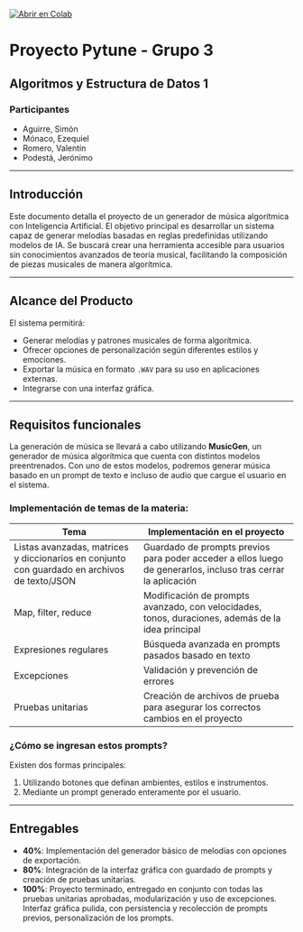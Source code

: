 [![Abrir en Colab](https://colab.research.google.com/assets/colab-badge.svg)](https://colab.research.google.com/github/siaguirre/Pytune/blob/main/RUTA/TU_ARCHIVO.ipynb)


# Proyecto Pytune - Grupo 3

## Algoritmos y Estructura de Datos 1

### Participantes
- Aguirre, Simón
- Mónaco, Ezequiel
- Romero, Valentín
- Podestá, Jerónimo

---

## Introducción

Este documento detalla el proyecto de un generador de música algorítmica con Inteligencia Artificial. El objetivo principal es desarrollar un sistema capaz de generar melodías basadas en reglas predefinidas utilizando modelos de IA. Se buscará crear una herramienta accesible para usuarios sin conocimientos avanzados de teoría musical, facilitando la composición de piezas musicales de manera algorítmica.

---

## Alcance del Producto

El sistema permitirá:
- Generar melodías y patrones musicales de forma algorítmica.
- Ofrecer opciones de personalización según diferentes estilos y emociones.
- Exportar la música en formato `.WAV` para su uso en aplicaciones externas.
- Integrarse con una interfaz gráfica.

---

## Requisitos funcionales

La generación de música se llevará a cabo utilizando **MusicGen**, un generador de música algorítmica que cuenta con distintos modelos preentrenados. Con uno de estos modelos, podremos generar música basado en un prompt de texto e incluso de audio que cargue el usuario en el sistema.

### Implementación de temas de la materia:

| Tema | Implementación en el proyecto |
|------|------------------------------|
| Listas avanzadas, matrices y diccionarios en conjunto con guardado en archivos de texto/JSON | Guardado de prompts previos para poder acceder a ellos luego de generarlos, incluso tras cerrar la aplicación |
| Map, filter, reduce | Modificación de prompts avanzado, con velocidades, tonos, duraciones, además de la idea principal |
| Expresiones regulares | Búsqueda avanzada en prompts pasados basado en texto |
| Excepciones | Validación y prevención de errores |
| Pruebas unitarias | Creación de archivos de prueba para asegurar los correctos cambios en el proyecto |

### ¿Cómo se ingresan estos prompts?

Existen dos formas principales:
1. Utilizando botones que definan ambientes, estilos e instrumentos.
2. Mediante un prompt generado enteramente por el usuario.

---

## Entregables

- **40%**: Implementación del generador básico de melodías con opciones de exportación.
- **80%**: Integración de la interfaz gráfica con guardado de prompts y creación de pruebas unitarias.
- **100%**: Proyecto terminado, entregado en conjunto con todas las pruebas unitarias aprobadas, modularización y uso de excepciones. Interfaz gráfica pulida, con persistencia y recolección de prompts previos, personalización de los prompts.